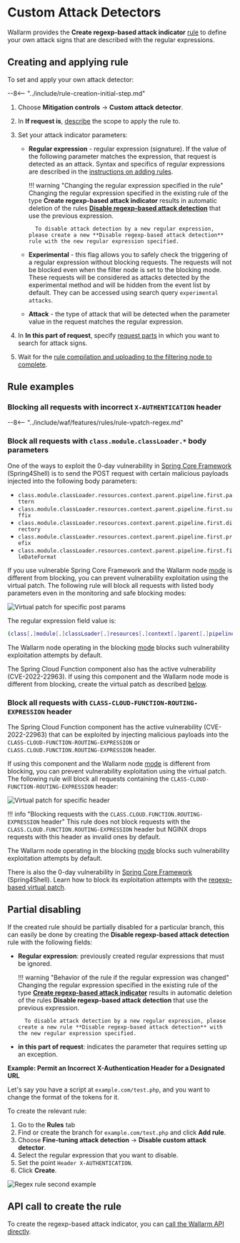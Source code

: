 [link-regex]:               https://github.com/yandex/pire
[img-regex-example1]:       ../../images/user-guides/rules/regex-rule-1.png
[img-regex-example2]:       ../../images/user-guides/rules/regex-rule-2.png
[img-regex-id]:             ../../images/user-guides/rules/regex-id.png
[request-processing]:       ../../user-guides/rules/request-processing.md
[api-discovery-enable-link]:        ../../api-discovery/setup.md

# Custom Attack Detectors

Wallarm provides the **Create regexp-based attack indicator** [rule](../../user-guides/rules/rules.md) to define your own attack signs that are described with the regular expressions.

## Creating and applying rule

To set and apply your own attack detector:

--8<-- "../include/rule-creation-initial-step.md"
1. Choose **Mitigation controls** → **Custom attack detector**.
1. In **If request is**, [describe](rules.md#configuring) the scope to apply the rule to.
1. Set your attack indicator parameters:

    * **Regular expression** - regular expression (signature). If the value of the following parameter matches the expression, that request is detected as an attack. Syntax and specifics of regular expressions are described in the [instructions on adding rules](rules.md#condition-type-regex).

        !!! warning "Changing the regular expression specified in the rule"
            Changing the regular expression specified in the existing rule of the type **Create regexp-based attack indicator** results in automatic deletion of the rules [**Disable regexp-based attack detection**](#partial-disabling) that use the previous expression.

            To disable attack detection by a new regular expression, please create a new **Disable regexp-based attack detection** rule with the new regular expression specified.

    * **Experimental** - this flag allows you to safely check the triggering of a regular expression without blocking requests. The requests will not be blocked even when the filter node is set to the blocking mode. These requests will be considered as attacks detected by the experimental method and will be hidden from the event list by default. They can be accessed using search query `experimental attacks`.

    * **Attack** - the type of attack that will be detected when the parameter value in the request matches the regular expression.

1. In **In this part of request**, specify [request parts](request-processing.md) in which you want to search for attack signs.
1. Wait for the [rule compilation and uploading to the filtering node to complete](rules.md#ruleset-lifecycle).

## Rule examples

### Blocking all requests with incorrect `X-AUTHENTICATION` header

--8<-- "../include/waf/features/rules/rule-vpatch-regex.md"

### Block all requests with `class.module.classLoader.*` body parameters

One of the ways to exploit the 0-day vulnerability in [Spring Core Framework](https://docs.spring.io/spring-framework/docs/3.2.x/spring-framework-reference/html/overview.html) (Spring4Shell) is to send the POST request with certain malicious payloads injected into the following body parameters:

* `class.module.classLoader.resources.context.parent.pipeline.first.pattern`
* `class.module.classLoader.resources.context.parent.pipeline.first.suffix`
* `class.module.classLoader.resources.context.parent.pipeline.first.directory`
* `class.module.classLoader.resources.context.parent.pipeline.first.prefix`
* `class.module.classLoader.resources.context.parent.pipeline.first.fileDateFormat`

If you use vulnerable Spring Core Framework and the Wallarm node [mode](../../admin-en/configure-wallarm-mode.md#available-filtration-modes) is different from blocking, you can prevent vulnerability exploitation using the virtual patch. The following rule will block all requests with listed body parameters even in the monitoring and safe blocking modes:

![Virtual patch for specific post params](../../images/user-guides/rules/regexp-rule-post-params-spring.png)

The regular expression field value is:

```bash
(class[.]module[.]classLoader[.]resources[.]context[.]parent[.]pipeline[.]first[.])(pattern|suffix|directory|prefix|fileDateFormat)
```

The Wallarm node operating in the blocking [mode](../../admin-en/configure-wallarm-mode.md#available-filtration-modes) blocks such vulnerability exploitation attempts by default.

The Spring Cloud Function component also has the active vulnerability (CVE-2022-22963). If using this component and the Wallarm node mode is different from blocking, create the virtual patch as described [below](#block-all-requests-with-class-cloud-function-routing-expression-header).

### Block all requests with `CLASS-CLOUD-FUNCTION-ROUTING-EXPRESSION` header

The Spring Cloud Function component has the active vulnerability (CVE-2022-22963) that can be exploited by injecting malicious payloads into the `CLASS-CLOUD-FUNCTION-ROUTING-EXPRESSION` or `CLASS.CLOUD.FUNCTION.ROUTING-EXPRESSION` header.

If using this component and the Wallarm node [mode](../../admin-en/configure-wallarm-mode.md#available-filtration-modes) is different from blocking, you can prevent vulnerability exploitation using the virtual patch. The following rule will block all requests containing the `CLASS-CLOUD-FUNCTION-ROUTING-EXPRESSION` header:

![Virtual patch for specific header](../../images/user-guides/rules/regexp-rule-header-spring.png)

!!! info "Blocking requests with the `CLASS.CLOUD.FUNCTION.ROUTING-EXPRESSION` header"
    This rule does not block requests with the `CLASS.CLOUD.FUNCTION.ROUTING-EXPRESSION` header but NGINX drops requests with this header as invalid ones by default.

The Wallarm node operating in the blocking [mode](../../admin-en/configure-wallarm-mode.md#available-filtration-modes) blocks such vulnerability exploitation attempts by default.

There is also the 0-day vulnerability in [Spring Core Framework](https://docs.spring.io/spring-framework/docs/3.2.x/spring-framework-reference/html/overview.html) (Spring4Shell). Learn how to block its exploitation attempts with the [reqexp-based virtual patch](#block-all-requests-with-classmoduleclassloader-body-parameters).

## Partial disabling

If the created rule should be partially disabled for a particular branch, this can easily be done by creating the **Disable regexp-based attack detection** rule with the following fields:

- **Regular expression**: previously created regular expressions that must be ignored.

    !!! warning "Behavior of the rule if the regular expression was changed"
        Changing the regular expression specified in the existing rule of the type [**Create regexp-based attack indicator**](#creating-and-applying-rule) results in automatic deletion of the rules **Disable regexp-based attack detection** that use the previous expression.

        To disable attack detection by a new regular expression, please create a new rule **Disable regexp-based attack detection** with the new regular expression specified.

- **in this part of request**: indicates the parameter that requires setting up an exception.

**Example: Permit an Incorrect X-Authentication Header for a Designated URL**

Let's say you have a script at `example.com/test.php`, and you want to change the format of the tokens for it.

To create the relevant rule:

1. Go to the **Rules** tab
1. Find or create the branch for `example.com/test.php` and click **Add rule**.
1. Choose **Fine-tuning attack detection** → **Disable custom attack detector**.
1. Select the regular expression that you want to disable.
1. Set the point `Header X-AUTHENTICATION`.
1. Click **Create**.

![Regex rule second example][img-regex-example2]

## API call to create the rule

To create the regexp-based attack indicator, you can [call the Wallarm API directly](../../api/request-examples.md#create-a-rule-to-consider-the-requests-with-specific-value-of-the-x-forwarded-for-header-as-attacks).
